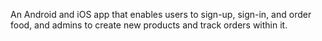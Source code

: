 An Android and iOS app that enables users to sign-up, sign-in, and order food, and admins to create new products and track orders within it.
